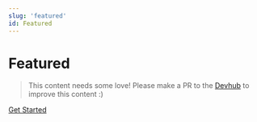 ```yaml
---
slug: 'featured'
id: Featured
---
```

# Featured

> This content needs some love! Please make a PR to the [Devhub](https://github.com/bcgov/devhub-app-web/blob/master/app-web/topics/featured.md)
to improve this content :)
<!-- viewResource=0 is conventional for navigating to the 'first' page -->
[Get Started](./featured?viewResource=0)

